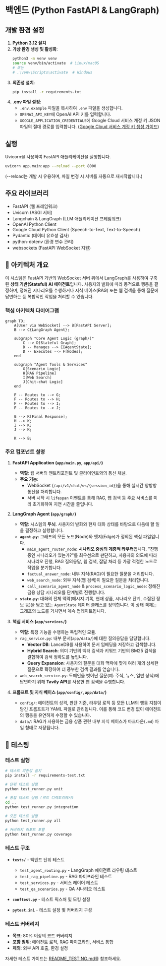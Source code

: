 # 백엔드 (Python FastAPI & LangGraph)

## 개발 환경 설정

1.  **Python 3.12 설치**
2.  **가상 환경 생성 및 활성화**:
    ```bash
    python3 -m venv venv
    source venv/bin/activate  # Linux/macOS
    # 또는
    # .\venv\Scripts\activate  # Windows
    ```
3.  **의존성 설치**:
    ```bash
    pip install -r requirements.txt
    ```
4.  **.env 파일 설정**:
    - `.env.example` 파일을 복사하여 `.env` 파일을 생성합니다.
    - `OPENAI_API_KEY`에 OpenAI API 키를 입력합니다.
    - `GOOGLE_APPLICATION_CREDENTIALS`에 Google Cloud 서비스 계정 키 JSON 파일의 절대 경로를 입력합니다.
      ([Google Cloud 서비스 계정 키 생성 가이드](https://cloud.google.com/iam/docs/creating-managing-service-account-keys))

## 실행

Uvicorn을 사용하여 FastAPI 애플리케이션을 실행합니다.

```bash
uvicorn app.main:app --reload --port 8000
```

(--reload는 개발 시 유용하며, 파일 변경 시 서버를 자동으로 재시작합니다.)

## 주요 라이브러리

- FastAPI (웹 프레임워크)
- Uvicorn (ASGI 서버)
- Langchain & LangGraph (LLM 애플리케이션 프레임워크)
- OpenAI Python Client
- Google Cloud Python Client (Speech-to-Text, Text-to-Speech)
- Pydantic (데이터 유효성 검사)
- python-dotenv (환경 변수 관리)
- websockets (FastAPI WebSocket 지원)

<!-- end list -->

## 🤖 아키텍처 개요

이 시스템은 FastAPI 기반의 WebSocket 서버 위에서 LangGraph를 사용하여 구축된 **상태 기반(Stateful) AI 에이전트**입니다. 사용자의 발화에 따라 동적으로 행동을 결정하며, 정해진 시나리오를 수행하거나 지식 베이스(RAG) 또는 웹 검색을 통해 질문에 답변하는 등 복합적인 작업을 처리할 수 있습니다.

### 핵심 아키텍처 다이어그램

```mermaid
graph TD;
    A[User via WebSocket] --> B[FastAPI Server];
    B --> C{LangGraph Agent};

    subgraph "Core Agent Logic (graph/)"
        C --> D[Stateful Graph];
        D -- Manages --> E[AgentState];
        D -- Executes --> F[Nodes];
    end
    
    subgraph "Agent Tools & Services"
        G[Scenario Logic]
        H[RAG Pipeline]
        I[Web Search]
        J[Chit-chat Logic]
    end

    F -- Routes to --> G;
    F -- Routes to --> H;
    F -- Routes to --> I;
    F -- Routes to --> J;

    G --> K[Final Response];
    H --> K;
    I --> K;
    J --> K;

    K --> B;
```

### 주요 컴포넌트 설명

1.  **FastAPI Application (`app/main.py`, `app/api/`)**
    -   **역할**: 웹 서버의 엔트리포인트 및 클라이언트와의 통신 채널.
    -   **주요 기능**:
        -   WebSocket (`/api/v1/chat/ws/{session_id}`)을 통해 실시간 양방향 통신을 처리합니다.
        -   서버 시작 시 `lifespan` 이벤트를 통해 RAG, 웹 검색 등 주요 서비스를 미리 초기화하여 지연 시간을 줄입니다.

2.  **LangGraph Agent (`app/graph/`)**
    -   **역할**: 시스템의 **두뇌**. 사용자의 발화와 현재 대화 상태를 바탕으로 다음에 할 일을 결정하고 실행합니다.
    -   **`agent.py`**: 그래프의 모든 노드(Node)와 엣지(Edge)가 정의된 핵심 파일입니다.
        -   `main_agent_router_node`: **시나리오 중심의 계층적 라우터**입니다. "진행 중인 시나리오가 있는가?"를 최우선으로 판단하고, 사용자의 의도에 따라 시나리오 진행, RAG 질의응답, 웹 검색, 잡담 처리 등 가장 적절한 노드로 작업을 분기합니다.
        -   `factual_answer_node`: 내부 지식(RAG)이 필요한 질문을 처리합니다.
        -   `web_search_node`: 외부 지식(웹 검색)이 필요한 질문을 처리합니다.
        -   `call_scenario_agent_node` & `process_scenario_logic_node`: 정해진 금융 상담 시나리오를 단계별로 진행합니다.
    -   **`state.py`**: 대화의 전체 맥락(메시지 기록, 현재 상품, 시나리오 단계, 수집된 정보 등)을 담고 있는 `AgentState` 데이터 클래스를 정의합니다. 이 상태 객체는 그래프의 노드를 거치면서 계속 업데이트됩니다.

3.  **핵심 서비스 (`app/services/`)**
    -   **역할**: 특정 기능을 수행하는 독립적인 모듈.
    -   `rag_service.py`: 내부 문서(`app/data/`)에 대한 질의응답을 담당합니다.
        -   **Vector DB**: LanceDB를 사용하여 문서 임베딩을 저장하고 검색합니다.
        -   **Hybrid Search**: 의미 기반의 벡터 검색과 키워드 기반의 BM25 검색을 결합하여 검색 정확도를 높입니다.
        -   **Query Expansion**: 사용자의 질문을 대화 맥락에 맞게 여러 개의 상세한 질문으로 확장하여 더 풍부한 검색 결과를 얻습니다.
    -   `web_search_service.py`: 도메인을 벗어난 질문(예: 주식, 뉴스, 일반 상식)에 답변하기 위해 **Tavily API**를 사용한 웹 검색을 수행합니다.

4.  **프롬프트 및 지식 베이스 (`app/config/`, `app/data/`)**
    -   `config/`: 에이전트의 성격, 판단 기준, 라우팅 로직 등 모든 LLM의 행동 지침이 담긴 프롬프트가 YAML 파일로 관리됩니다. 이를 통해 코드 변경 없이 에이전트의 행동을 유연하게 수정할 수 있습니다.
    -   `data/`: RAG가 사용하는 금융 상품 관련 내부 지식 베이스가 마크다운(`.md`) 파일 형태로 저장됩니다.

## 🧪 테스팅

### 테스트 실행

```bash
# 테스트 의존성 설치
pip install -r requirements-test.txt

# 단위 테스트 실행
python test_runner.py unit

# 통합 테스트 실행 (루트 디렉토리에서)
cd ..
python test_runner.py integration

# 모든 테스트 실행
python test_runner.py all

# 커버리지 리포트 포함
python test_runner.py coverage
```

### 테스트 구조

- **`tests/`** - 백엔드 단위 테스트
  - `test_agent_routing.py` - LangGraph 에이전트 라우팅 테스트
  - `test_rag_pipeline.py` - RAG 파이프라인 테스트
  - `test_services.py` - 서비스 레이어 테스트
  - `test_qa_scenarios.py` - QA 시나리오 테스트

- **`conftest.py`** - 테스트 픽스처 및 모킹 설정
- **`pytest.ini`** - 테스트 설정 및 커버리지 구성

### 테스트 커버리지

- **목표**: 80% 이상의 코드 커버리지
- **포함 범위**: 에이전트 로직, RAG 파이프라인, 서비스 통합
- **제외**: 외부 API 호출, 환경 설정

자세한 테스트 가이드는 [README_TESTING.md](../README_TESTING.md)를 참조하세요.
